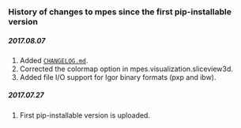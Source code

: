 ### History of changes to mpes since the first pip-installable version

##### 2017.08.07
1. Added [`CHANGELOG.md`](https://github.com/RealPolitiX/mpes/edit/master/CHANGELOG.md).
2. Corrected the colormap option in mpes.visualization.sliceview3d.
3. Added file I/O support for Igor binary formats (pxp and ibw).

##### 2017.07.27
1. First pip-installable version is uploaded.
